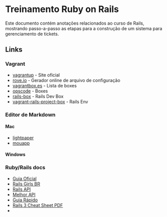 # Treinamento Ruby on Rails

Este documento contém anotações relacionados ao curso de Rails, mostrando passo-a-passo as etapas para a construção de um sistema para gerenciamento de tickets.


## Links

### Vagrant

- [vagrantup](http://www.vagrantup.com/) - Site oficial    
-  [rove.io](http://rove.io/) - Gerador online de arquivo de configuração
-  [vagrantbox.es](http://www.vagrantbox.es/) - Lista de boxes
- [opscode](https://opscode-vm-bento.s3.amazonaws.com/) - Boxes
- [rails-box](https://github.com/rails/rails-dev-box) - Rails Dev Box
- [vagrant-rails-project-box](https://github.com/jpettersson/vagrant-rails-project-box) - Rails Env

### Editor de Markdown

#### Mac

- [lightpaper](http://clockworkengine.com/lightpaper-mac/)
- [mouapp](http://mouapp.com/)

#### Windows

### Ruby/Rails docs
- [Guia Oficial](guides.rubyonrails.org)
- [Rails Girls BR](http://www.maujor.com/railsgirlsguide/)
- [Rails API](http://api.rubyonrails.org/)
- [Melhor API](http://apidock.com/)
- [Guia Rápido](http://www.pragtob.info/rails-beginner-cheatsheet/)
- [Rails 3 Cheat Sheet PDF](http://envylabs.com/uploads/Rails_3_Cheat_Sheets.pdf)
- 